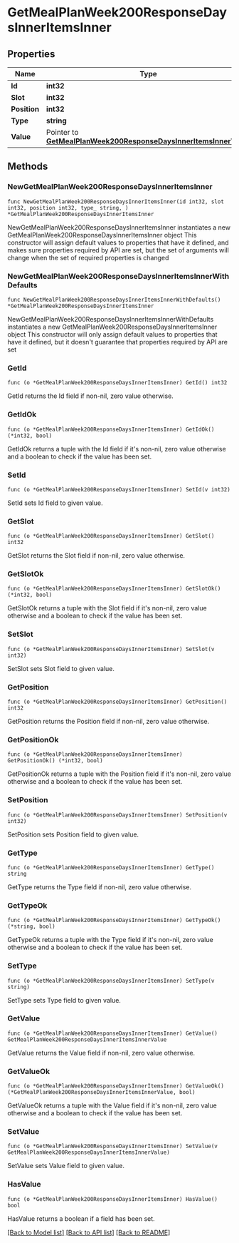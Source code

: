 # GetMealPlanWeek200ResponseDaysInnerItemsInner

## Properties

Name | Type | Description | Notes
------------ | ------------- | ------------- | -------------
**Id** | **int32** |  | 
**Slot** | **int32** |  | 
**Position** | **int32** |  | 
**Type** | **string** |  | 
**Value** | Pointer to [**GetMealPlanWeek200ResponseDaysInnerItemsInnerValue**](GetMealPlanWeek200ResponseDaysInnerItemsInnerValue.md) |  | [optional] 

## Methods

### NewGetMealPlanWeek200ResponseDaysInnerItemsInner

`func NewGetMealPlanWeek200ResponseDaysInnerItemsInner(id int32, slot int32, position int32, type_ string, ) *GetMealPlanWeek200ResponseDaysInnerItemsInner`

NewGetMealPlanWeek200ResponseDaysInnerItemsInner instantiates a new GetMealPlanWeek200ResponseDaysInnerItemsInner object
This constructor will assign default values to properties that have it defined,
and makes sure properties required by API are set, but the set of arguments
will change when the set of required properties is changed

### NewGetMealPlanWeek200ResponseDaysInnerItemsInnerWithDefaults

`func NewGetMealPlanWeek200ResponseDaysInnerItemsInnerWithDefaults() *GetMealPlanWeek200ResponseDaysInnerItemsInner`

NewGetMealPlanWeek200ResponseDaysInnerItemsInnerWithDefaults instantiates a new GetMealPlanWeek200ResponseDaysInnerItemsInner object
This constructor will only assign default values to properties that have it defined,
but it doesn't guarantee that properties required by API are set

### GetId

`func (o *GetMealPlanWeek200ResponseDaysInnerItemsInner) GetId() int32`

GetId returns the Id field if non-nil, zero value otherwise.

### GetIdOk

`func (o *GetMealPlanWeek200ResponseDaysInnerItemsInner) GetIdOk() (*int32, bool)`

GetIdOk returns a tuple with the Id field if it's non-nil, zero value otherwise
and a boolean to check if the value has been set.

### SetId

`func (o *GetMealPlanWeek200ResponseDaysInnerItemsInner) SetId(v int32)`

SetId sets Id field to given value.


### GetSlot

`func (o *GetMealPlanWeek200ResponseDaysInnerItemsInner) GetSlot() int32`

GetSlot returns the Slot field if non-nil, zero value otherwise.

### GetSlotOk

`func (o *GetMealPlanWeek200ResponseDaysInnerItemsInner) GetSlotOk() (*int32, bool)`

GetSlotOk returns a tuple with the Slot field if it's non-nil, zero value otherwise
and a boolean to check if the value has been set.

### SetSlot

`func (o *GetMealPlanWeek200ResponseDaysInnerItemsInner) SetSlot(v int32)`

SetSlot sets Slot field to given value.


### GetPosition

`func (o *GetMealPlanWeek200ResponseDaysInnerItemsInner) GetPosition() int32`

GetPosition returns the Position field if non-nil, zero value otherwise.

### GetPositionOk

`func (o *GetMealPlanWeek200ResponseDaysInnerItemsInner) GetPositionOk() (*int32, bool)`

GetPositionOk returns a tuple with the Position field if it's non-nil, zero value otherwise
and a boolean to check if the value has been set.

### SetPosition

`func (o *GetMealPlanWeek200ResponseDaysInnerItemsInner) SetPosition(v int32)`

SetPosition sets Position field to given value.


### GetType

`func (o *GetMealPlanWeek200ResponseDaysInnerItemsInner) GetType() string`

GetType returns the Type field if non-nil, zero value otherwise.

### GetTypeOk

`func (o *GetMealPlanWeek200ResponseDaysInnerItemsInner) GetTypeOk() (*string, bool)`

GetTypeOk returns a tuple with the Type field if it's non-nil, zero value otherwise
and a boolean to check if the value has been set.

### SetType

`func (o *GetMealPlanWeek200ResponseDaysInnerItemsInner) SetType(v string)`

SetType sets Type field to given value.


### GetValue

`func (o *GetMealPlanWeek200ResponseDaysInnerItemsInner) GetValue() GetMealPlanWeek200ResponseDaysInnerItemsInnerValue`

GetValue returns the Value field if non-nil, zero value otherwise.

### GetValueOk

`func (o *GetMealPlanWeek200ResponseDaysInnerItemsInner) GetValueOk() (*GetMealPlanWeek200ResponseDaysInnerItemsInnerValue, bool)`

GetValueOk returns a tuple with the Value field if it's non-nil, zero value otherwise
and a boolean to check if the value has been set.

### SetValue

`func (o *GetMealPlanWeek200ResponseDaysInnerItemsInner) SetValue(v GetMealPlanWeek200ResponseDaysInnerItemsInnerValue)`

SetValue sets Value field to given value.

### HasValue

`func (o *GetMealPlanWeek200ResponseDaysInnerItemsInner) HasValue() bool`

HasValue returns a boolean if a field has been set.


[[Back to Model list]](../README.md#documentation-for-models) [[Back to API list]](../README.md#documentation-for-api-endpoints) [[Back to README]](../README.md)


